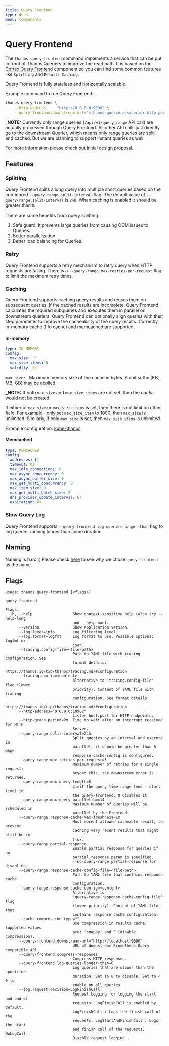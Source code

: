 ```yaml
---
title: Query Frontend
type: docs
menu: components
---
```


# Query Frontend

The `thanos query-frontend` command implements a service that can be put in front of Thanos Queriers to improve the read path. It is
based on the [Cortex Query Frontend](https://cortexmetrics.io/docs/architecture/#query-frontend) component so you can find some common features like `Splitting` and `Results Caching`.

Query Frontend is fully stateless and horizontally scalable.

Example command to run Query Frontend:

```bash
thanos query-frontend \
    --http-address     "http://0.0.0.0:9090" \
    --query-frontend.downstream-url="<thanos-querier>:<querier-http-port>"
```

_**NOTE:** Currently only range queries (`/api/v1/query_range` API call) are actually processed through Query Frontend. All other
API calls just directly go to the downstream Querier, which means only range queries are split and cached. But we are planning to support instant queries as well.

For more information please check out [initial design proposal](https://thanos.io/tip/proposals/202004_embedd_cortex_frontend.md/).

## Features

### Splitting

Query Frontend splits a long query into multiple short queries based on the configured `--query-range.split-interval` flag. The default value of `--query-range.split-interval`
is `24h`. When caching is enabled it should be greater than `0`.

There are some benefits from query splitting:

1. Safe guard. It prevents large queries from causing OOM issues to Queries.
2. Better parallelization.
3. Better load balancing for Queries.

### Retry

Query Frontend supports a retry mechanism to retry query when HTTP requests are failing. There is a `--query-range.max-retries-per-request` flag to limit the maximum retry times.

### Caching

Query Frontend supports caching query results and reuses them on subsequent queries. If the cached results are incomplete,
Query Frontend calculates the required subqueries and executes them in parallel on downstream queriers.
Query Frontend can optionally align queries with their step parameter to improve the cacheability of the query results.
Currently, in-memory cache (fifo cache) and memcached are supported.

#### In-memory

[embedmd]:# (../flags/config_response_cache_in_memory.txt yaml)
```yaml
type: IN-MEMORY
config:
  max_size: ""
  max_size_items: 0
  validity: 0s
```
`max_size: ` Maximum memory size of the cache in bytes. A unit suffix (KB, MB, GB) may be applied.

**_NOTE:** If both `max_size` and `max_size_items` are not set, then the *cache* would not be created.

If either of `max_size` or `max_size_items` is set, then there is not limit on other field.
For example - only set `max_size_item` to 1000, then `max_size` is unlimited. Similarly, if only `max_size` is set, then `max_size_items` is unlimited.

Example configuration: [kube-thanos](https://github.com/thanos-io/kube-thanos/blob/master/examples/all/manifests/thanos-query-frontend-deployment.yaml#L50-L54)

#### Memcached

[embedmd]:# (../flags/config_response_cache_memcached.txt yaml)
```yaml
type: MEMCACHED
config:
  addresses: []
  timeout: 0s
  max_idle_connections: 0
  max_async_concurrency: 0
  max_async_buffer_size: 0
  max_get_multi_concurrency: 0
  max_item_size: 0
  max_get_multi_batch_size: 0
  dns_provider_update_interval: 0s
  expiration: 0s
```

### Slow Query Log

Query Frontend supports `--query-frontend.log-queries-longer-than` flag to log queries running longer than some duration.

## Naming

Naming is hard :) Please check [here](https://github.com/thanos-io/thanos/pull/2434#discussion_r408300683) to see why we chose `query-frontend` as the name.

## Flags

[embedmd]:# (flags/query-frontend.txt $)
```$
usage: thanos query-frontend [<flags>]

query frontend

Flags:
  -h, --help                  Show context-sensitive help (also try --help-long
                              and --help-man).
      --version               Show application version.
      --log.level=info        Log filtering level.
      --log.format=logfmt     Log format to use. Possible options: logfmt or
                              json.
      --tracing.config-file=<file-path>
                              Path to YAML file with tracing configuration. See
                              format details:
                              https://thanos.io/tip/thanos/tracing.md/#configuration
      --tracing.config=<content>
                              Alternative to 'tracing.config-file' flag (lower
                              priority). Content of YAML file with tracing
                              configuration. See format details:
                              https://thanos.io/tip/thanos/tracing.md/#configuration
      --http-address="0.0.0.0:10902"
                              Listen host:port for HTTP endpoints.
      --http-grace-period=2m  Time to wait after an interrupt received for HTTP
                              Server.
      --query-range.split-interval=24h
                              Split queries by an interval and execute in
                              parallel, it should be greater than 0 when
                              response-cache-config is configured.
      --query-range.max-retries-per-request=5
                              Maximum number of retries for a single request;
                              beyond this, the downstream error is returned.
      --query-range.max-query-length=0
                              Limit the query time range (end - start time) in
                              the query-frontend, 0 disables it.
      --query-range.max-query-parallelism=14
                              Maximum number of queries will be scheduled in
                              parallel by the Frontend.
      --query-range.response-cache-max-freshness=1m
                              Most recent allowed cacheable result, to prevent
                              caching very recent results that might still be in
                              flux.
      --query-range.partial-response
                              Enable partial response for queries if no
                              partial_response param is specified.
                              --no-query-range.partial-response for disabling.
      --query-range.response-cache-config-file=<file-path>
                              Path to YAML file that contains response cache
                              configuration.
      --query-range.response-cache-config=<content>
                              Alternative to
                              'query-range.response-cache-config-file' flag
                              (lower priority). Content of YAML file that
                              contains response cache configuration.
      --cache-compression-type=""
                              Use compression in results cache. Supported values
                              are: 'snappy' and ” (disable compression).
      --query-frontend.downstream-url="http://localhost:9090"
                              URL of downstream Prometheus Query compatible API.
      --query-frontend.compress-responses
                              Compress HTTP responses.
      --query-frontend.log-queries-longer-than=0
                              Log queries that are slower than the specified
                              duration. Set to 0 to disable. Set to < 0 to
                              enable on all queries.
      --log.request.decision=LogFinishCall
                              Request Logging for logging the start and end of
                              requests. LogFinishCall is enabled by default.
                              LogFinishCall : Logs the finish call of the
                              requests. LogStartAndFinishCall : Logs the start
                              and finish call of the requests. NoLogCall :
                              Disable request logging.

```
